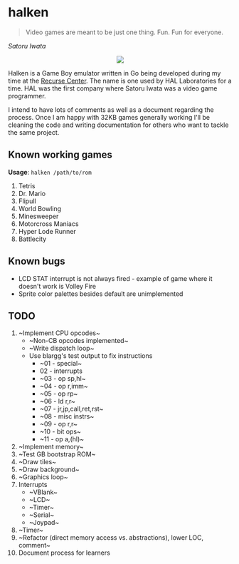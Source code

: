# halken
>Video games are meant to be just one thing. Fun. Fun for everyone.

*Satoru Iwata*

<p align="center">
  <img src="https://i.imgur.com/opqDZes.gif">
</p>

Halken is a Game Boy emulator written in Go being developed during my time at the [Recurse Center](https://recurse.com).
The name is one used by HAL Laboratories for a time. HAL was the first company where Satoru Iwata was a video game programmer.

I intend to have lots of comments as well as a document regarding the process. Once I am happy with 32KB games generally working I'll be cleaning the code and writing documentation for others who want to tackle the same project.

## Known working games

**Usage**: `halken /path/to/rom`

1. Tetris
2. Dr. Mario
3. Flipull
4. World Bowling
5. Minesweeper
6. Motorcross Maniacs
7. Hyper Lode Runner
8. Battlecity

## Known bugs
* LCD STAT interrupt is not always fired - example of game where it doesn't work is Volley Fire
* Sprite color palettes besides default are unimplemented

## TODO

1. ~Implement CPU opcodes~
    * ~Non-CB opcodes implemented~
     * ~Write dispatch loop~
     * Use blargg's test output to fix instructions
       * ~01 - special~
       * 02 - interrupts
       * ~03 - op sp,hl~
       * ~04 - op r,imm~
       * ~05 - op rp~
       * ~06 - ld r,r~
       * ~07 - jr,jp,call,ret,rst~
       * ~08 - misc instrs~
       * ~09 - op r,r~
       * ~10 - bit ops~
       * ~11 - op a,(hl)~
2. ~Implement memory~
3. ~Test GB bootstrap ROM~
4. ~Draw tiles~
5. ~Draw background~
6. ~Graphics loop~
7. Interrupts
   * ~VBlank~
   * ~LCD~
   * ~Timer~
   * ~Serial~
   * ~Joypad~
8. ~Timer~
9. ~Refactor (direct memory access vs. abstractions), lower LOC, comment~
10. Document process for learners
